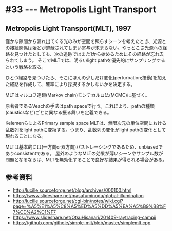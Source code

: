 # #33 --- Metropolis Light Transport

## Metropolis Light Transport(MLT), 1997

僅かな隙間から漏れ出てくる光のみが空間を照らすシーンを考えたとき、光源との接続関係は殆どが遮蔽されてしまい寄与が求まらない。やっとこさ光源への経路を見つけたとしても、次の追跡ではまた1から始めるためにその経路が忘れ去られてしまう。
そこでMLTでは、明るいlight pathを優先的にサンプリングするという戦略を取る。

ひとつ経路を見つけたら、そこにほんの少しだけ変化(perturbation;摂動)を加えた経路を作成して、確率により採択するかしないかを決定する。

MLTはマルコフ連鎖(Markov chain)モンテカルロ法(MCMC)に基づく。

原著者であるVeachの手法はpath spaceで行う。これにより、pathの種類(causticsなど)ごとに異なる振る舞いを定義できる。

KelemenらによるPrimary sample space MLTは、無限次元の単位空間における乱数列をlight pathに変換する。つまり、乱数列の変化がlight pathの変化として現れることになる。

MLTは基本的には(一方向or双方向)パストレーシングであるため、unbiasedでありconsistentである。
屋外のようなMLTの効果が薄いシーンやサンプル数が問題となるならば、MLTを無効化することで良好な結果が得られる場合がある。

## 参考資料

- http://lucille.sourceforge.net/blog/archives/000100.html
- https://www.slideshare.net/masafuminoda/global-illumination
- http://lucille.sourceforge.net/cgi-bin/notes/wiki.cgi?page=%A5%E1%A5%C8%A5%ED%A5%DD%A5%EA%A5%B9%B8%F7%CD%A2%C1%F7
- https://www.slideshare.net/OtsuHisanari/201409-raytracing-campii
- https://github.com/githole/simple-mlt/blob/master/simplemlt.cpp
